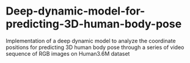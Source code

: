# Deep-dynamic-model-for-predicting-3D-human-body-pose
Implementation of a deep dynamic model to analyze the coordinate positions for predicting 3D human body pose through a series of video sequence of RGB images on Human3.6M dataset
